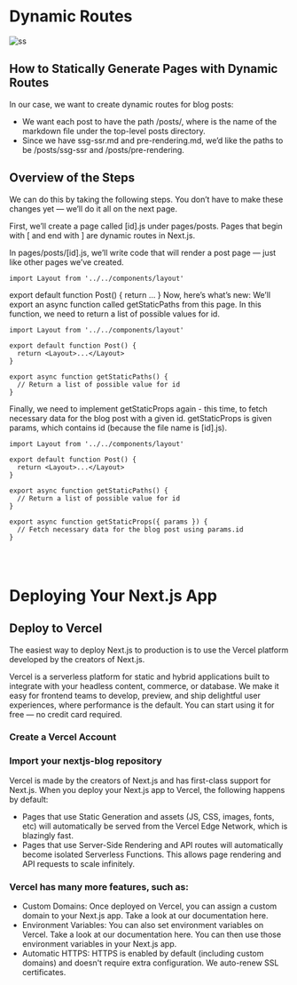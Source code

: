 # Dynamic Routes
![ss](https://nextjs.org/static/images/learn/dynamic-routes/page-path-external-data.png)



## How to Statically Generate Pages with Dynamic Routes
In our case, we want to create dynamic routes for blog posts:

* We want each post to have the path /posts/<id>, where <id> is the name of the markdown file under the top-level posts directory.
* Since we have ssg-ssr.md and pre-rendering.md, we’d like the paths to be /posts/ssg-ssr and /posts/pre-rendering.



## Overview of the Steps
We can do this by taking the following steps. You don’t have to make these changes yet — we’ll do it all on the next page.

First, we’ll create a page called [id].js under pages/posts. Pages that begin with [ and end with ] are dynamic routes in Next.js.

In pages/posts/[id].js, we’ll write code that will render a post page — just like other pages we’ve created.
```
import Layout from '../../components/layout'
```
export default function Post() {
  return <Layout>...</Layout>
}
Now, here’s what’s new: We’ll export an async function called getStaticPaths from this page. In this function, we need to return a list of possible values for id.
```
import Layout from '../../components/layout'

export default function Post() {
  return <Layout>...</Layout>
}

export async function getStaticPaths() {
  // Return a list of possible value for id
}

```
Finally, we need to implement getStaticProps again - this time, to fetch necessary data for the blog post with a given id. getStaticProps is given params, which contains id (because the file name is [id].js).

```
import Layout from '../../components/layout'

export default function Post() {
  return <Layout>...</Layout>
}

export async function getStaticPaths() {
  // Return a list of possible value for id
}

export async function getStaticProps({ params }) {
  // Fetch necessary data for the blog post using params.id
}




```

# Deploying Your Next.js App


## Deploy to Vercel

The easiest way to deploy Next.js to production is to use the Vercel platform developed by the creators of Next.js.

Vercel is a serverless platform for static and hybrid applications built to integrate with your headless content, commerce, or database. We make it easy for frontend teams to develop, preview, and ship delightful user experiences, where performance is the default. You can start using it for free — no credit card required.

### Create a Vercel Account
### Import your nextjs-blog repository

Vercel is made by the creators of Next.js and has first-class support for Next.js. When you deploy your Next.js app to Vercel, the following happens by default:

* Pages that use Static Generation and assets (JS, CSS, images, fonts, etc) will automatically be served from the Vercel Edge Network, which is blazingly fast.
* Pages that use Server-Side Rendering and API routes will automatically become isolated Serverless Functions. This allows page rendering and API requests to scale infinitely.



### Vercel has many more features, such as:

* Custom Domains: Once deployed on Vercel, you can assign a custom domain to your Next.js app. Take a look at our documentation here.
* Environment Variables: You can also set environment variables on Vercel. Take a look at our documentation here. You can then use those environment variables in your Next.js app.
* Automatic HTTPS: HTTPS is enabled by default (including custom domains) and doesn't require extra configuration. We auto-renew SSL certificates.
